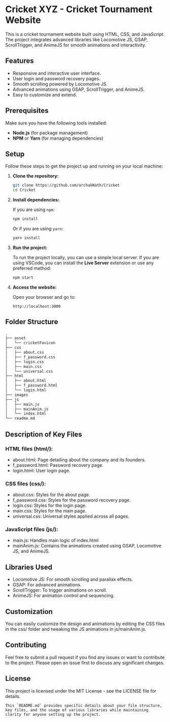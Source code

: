 # Cricket XYZ - Cricket Tournament Website

This is a cricket tournament website built using HTML, CSS, and JavaScript. The project integrates advanced libraries like Locomotive JS, GSAP, ScrollTrigger, and AnimeJS for smooth animations and interactivity.

## Features

- Responsive and interactive user interface.
- User login and password recovery pages.
- Smooth scrolling powered by Locomotive JS.
- Advanced animations using GSAP, ScrollTrigger, and AnimeJS.
- Easy to customize and extend.

## Prerequisites

Make sure you have the following tools installed:

- **Node.js** (for package management)
- **NPM** or **Yarn** (for managing dependencies)

## Setup

Follow these steps to get the project up and running on your local machine:

1. **Clone the repository:**

    ```bash
    git clone https://github.com/archakNath/Cricket
    cd Cricket
    ```

2. **Install dependencies:**

    If you are using `npm`:

    ```bash
    npm install
    ```

    Or if you are using `yarn`:

    ```bash
    yarn install
    ```

3. **Run the project:**

    To run the project locally, you can use a simple local server. If you are using VSCode, you can install the **Live Server** extension or use any preferred method:

    ```bash
    npm start
    ```

4. **Access the website:**

    Open your browser and go to:

    ```
    http://localhost:3000
    ```

## Folder Structure

```bash
.
├── asset
│   └── cricketFavicon
├── css
│   ├── about.css
│   ├── f_password.css
│   ├── login.css
│   ├── main.css
│   └── universal.css
├── html
│   ├── about.html
│   ├── f_password.html
│   └── login.html
├── images
├── js
│   ├── main.js
│   ├── mainAnim.js
│   └── index.html
└── readme.md
```

## Description of Key Files

### HTML files (html/):

- about.html: Page detailing about the company and its founders.
- f_password.html: Password recovery page.
- login.html: User login page.

### CSS files (css/):

- about.css: Styles for the about page.
- f_password.css: Styles for the password recovery page.
- login.css: Styles for the login page.
- main.css: Styles for the main page.
- universal.css: Universal styles applied across all pages.

### JavaScript files (js/):

- main.js: Handles main logic of index.html
- mainAnim.js: Contains the animations created using GSAP, Locomotive JS, and AnimeJS.

## Libraries Used

- Locomotive JS: For smooth scrolling and parallax effects.
- GSAP: For advanced animations.
- ScrollTrigger: To trigger animations on scroll.
- AnimeJS: For animation control and sequencing.

## Customization

You can easily customize the design and animations by editing the CSS files in the css/ folder and tweaking the JS animations in js/mainAnim.js.

## Contributing

Feel free to submit a pull request if you find any issues or want to contribute to the project. Please open an issue first to discuss any significant changes.

## License

This project is licensed under the MIT License - see the LICENSE file for details.

```
This `README.md` provides specific details about your file structure, key files, and the usage of various libraries while maintaining clarity for anyone setting up the project.
```